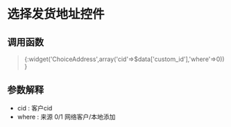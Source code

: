 # 选择发货地址控件

## 调用函数

 >  {:widget('ChoiceAddress',array('cid'=>$data['custom_id'],'where'=>0))}


## 参数解释 

 - cid : 客户cid  
 - where : 来源 0/1  网络客户/本地添加